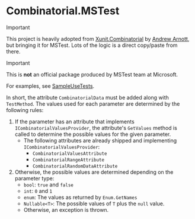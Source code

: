 # Combinatorial.MSTest

> [!IMPORTANT]
> This project is heavily adopted from [Xunit.Combinatorial](https://github.com/AArnott/Xunit.Combinatorial) by [Andrew Arnott](https://github.com/AArnott), but bringing it for MSTest. Lots of the logic is a direct copy/paste from there.

> [!IMPORTANT]
> This is **not** an official package produced by MSTest team at Microsoft.

For examples, see [SampleUseTests](https://github.com/Youssef1313/Combinatorial.MSTest/blob/main/tests/Combinatorial.MSTest.Tests/SampleUseTests.cs).

In short, the attribute `CombinatorialData` must be added along with `TestMethod`. The values used for each parameter are determined by the following rules:

1. If the parameter has an attribute that implements `ICombinatorialValuesProvider`, the attribute's `GetValues` method is called to determine the possible values for the given parameter.
    - The following attributes are already shipped and implementing `ICombinatorialValuesProvider`:
        - `CombinatorialValuesAttribute`
        - `CombinatorialRangeAttribute`
        - `CombinatorialRandomDataAttribute`  
2. Otherwise, the possible values are determined depending on the parameter type:
    - `bool`: `true` and `false`
    - `int`: `0` and `1`
    - `enum`: The values as returned by `Enum.GetNames`
    - `Nullable<T>`: The possible values of `T` plus the `null` value.
    - Otherwise, an exception is thrown.
